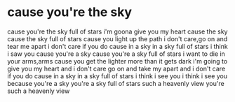 # cause you're the sky
cause you're the sky full of stars
i'm goona give you my heart
cause the sky
cause the sky full of stars
cause you light up the path 
i don't care,go on and tear me apart
i don't care if you do
cause in a sky
in a sky full of stars
i think i saw you
cause you're a sky 
cause you're a sky full of stars
i want to die in your arms,arms
cause you get the lighter more than it gets dark
i'm going to give you my heart
and i don't care
go on and take my apart 
and i don't care if you do
cause in a sky
in a sky full of stars
i think i see you
i think i see you
because you're a sky
you're a sky full of stars
such a heavenly view 
you're such a heavenly view
